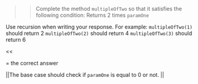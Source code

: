 >>Complete the method <code>multipleOfTwo</code> so that it satisfies the following condition:
Returns 2 times <code>paramOne</code>
<p>Use recursion when writing your response.
For example:
<code>multipleOfTwo(1)</code> should return 2
<code>multipleOfTwo(2)</code> should return 4
<code>multipleOfTwo(3)</code> should return 6 </p><<

= the correct answer

||The base case should check if <code>paramOne</code> is equal to 0 or not. ||
